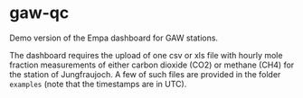 # gaw-qc

Demo version of the Empa dashboard for GAW stations.

The dashboard requires the upload of one csv or xls file with hourly mole fraction measurements of either carbon dioxide (CO2) or methane (CH4) for the station of Jungfraujoch. A few of such files are provided in the folder `examples` (note that the timestamps are in UTC).
